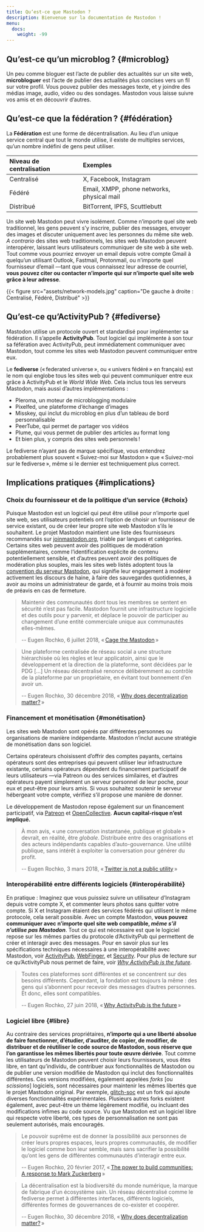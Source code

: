 ```yaml
---
title: Qu’est-ce que Mastodon ?
description: Bienvenue sur la documentation de Mastodon !
menu:
  docs:
    weight: -99
---
```


## Qu’est-ce qu’un microblog ? {#microblog}

Un peu comme bloguer est l’acte de publier des actualités sur un site web, **microbloguer** est l’acte de publier des actualités plus concises vers un fil sur votre profil. Vous pouvez publier des messages texte, et y joindre des médias image, audio, video ou des sondages. Mastodon vous laisse suivre vos amis et en découvrir d’autres.

## Qu’est-ce que la fédération ? {#fédération}

La **Fédération** est une forme de décentralisation. Au lieu d’un unique service central que tout le monde utilise, il existe de multiples services, qu’un nombre indéfini de gens peut utiliser.

| Niveau de centralisation | Exemples |
| :--- | :--- |
| Centralisé | X, Facebook, Instagram |
| Fédéré | Email, XMPP, phone networks, physical mail |
| Distribué | BitTorrent, IPFS, Scuttlebutt |

Un site web Mastodon peut vivre isolément. Comme n’importe quel site web traditionnel, les gens peuvent s’y inscrire, publier des messages, envoyer des images et discuter uniquement avec les personnes du même site web. _A contrario_ des sites web traditionnels, les sites web Mastodon peuvent interopérer, laissant leurs utilisateurs communiquer de site web à site web. Tout comme vous pourriez envoyer un email depuis votre compte Gmail à quelqu’un utilisant Outlook, Fastmail, Protonmail, ou n’importe quel fournisseur d’email —tant que vous connaissez leur adresse de courriel, **vous pouvez citer ou contacter n’importe qui sur n’importe quel site web grâce à leur adresse**.

{{< figure src="assets/network-models.jpg" caption="De gauche à droite : Centralisé, Fédéré, Distribué" >}}

## Qu’est-ce qu’ActivityPub ? {#fediverse}

Mastodon utilise un protocole ouvert et standardisé pour implémenter sa fédération. Il s’appelle **ActivityPub**. Tout logiciel qui implémente à son tour sa féfération avec ActivityPub, peut immédiatement communiquer avec Mastodon, tout comme les sites web Mastodon peuvent communiquer entre eux.

Le **fediverse** (« federated universe », ou « univers fédéré » en français) est le nom qui englobe tous les sites web qui peuvent communiquer entre eux grâce à ActivityPub et le _World Wide Web_. Cela inclus tous les serveurs Mastodon, mais aussi d’autres implémentations :

- Pleroma, un moteur de microblogging modulaire
- Pixelfed, une plateforme d’échange d’images
- Misskey, qui inclut du microblog en plus d’un tableau de bord personnalisable
- PeerTube, qui permet de partager vos vidéos
- Plume, qui vous permet de publier des articles au format long
- Et bien plus, y compris des sites web personnels !

Le fediverse n’ayant pas de marque spécifique, vous entendrez probablement plus souvent « Suivez-moi sur Mastodon » que « Suivez-moi sur le fediverse », même si le dernier est techniquement plus correct.

## Implications pratiques {#implications}

### Choix du fournisseur et de la politique d’un service {#choix}

Puisque Mastodon est un logiciel qui peut être utilisé pour n’importe quel site web, ses utilisateurs potentiels ont l’option de choisir un fournisseur de service existant, ou de créer leur propre site web Mastodon s’ils le souhaitent. Le projet Mastodon maintient une liste des fournisseurs recommandés sur [joinmastodon.org](https://joinmastodon.org/fr), triable par langues et catégories. Certains sites web peuvent avoir des politiques de modération supplémentaires, comme l’identification explicite de contenu potentiellement sensible, et d’autres peuvent avoir des politiques de modération plus souples, mais les sites web listés adoptent tous la [convention du serveur Mastodon](https://joinmastodon.org/fr/covenant), qui signifie leur engagement à modérer activement les discours de haine, à faire des sauvegardes quotidiennes, à avoir au moins un administrateur de garde, et à fournir au moins trois mois de préavis en cas de fermeture.

> Maintenir des communautés dont tous les membres se sentent en sécurité n’est pas facile. Mastodon fournit une infrastructure logicielle et des outils pour y parvenir, et déplace le pouvoir de participer au changement d’une entité commerciale unique aux communautés elles-mêmes.
>
> -- Eugen Rochko, 6 juillet 2018, « [Cage the Mastodon](https://blog.joinmastodon.org/2018/07/cage-the-mastodon/) »

> Une plateforme centralisée de réseau social a une structure hiérarchisée où les règles et leur applicatoin, ainsi que le développement et la direction de la plateforme, sont décidées par le PDG […] Un réseau décentralisé renonce délibéremment au contrôle de la plateforme par un propriétaire, en évitant tout bonnement d’en avoir un.
>
> -- Eugen Rochko, 30 décembre 2018, « [Why does decentralization matter?](https://blog.joinmastodon.org/2018/12/why-does-decentralization-matter/) »

### Financement et monétisation {#monétisation}

Les sites web Mastodon sont opérés par différentes personnes ou organisations de manière indépendante. Mastodon n’inclut aucune stratégie de monétisation dans son logiciel.

Certains opérateurs choisissent d’offrir des comptes payants, certains opérateurs sont des entreprises qui peuvent utiliser leur infrastructure existante, certains opérateurs dépendent du financement participatif de leurs utilisateurs —via Patreon ou des services similaires, et d’autres opérateurs payent simplement un serveur personnel de leur poche, pour eux et peut-être pour leurs amis. Si vous souhaitez soutenir le serveur hébergeant votre compte, vérifiez s’il propose une manière de donner.

Le développement de Mastodon repose également sur un financement participatif, via [Patreon](https://patreon.com/mastodon) et [OpenCollective](https://opencollective.com/mastodon). **Aucun capital-risque n’est impliqué.**

> À mon avis, « une conversation instantanée, publique et globale » devrait, en réalité, être _globale_. Distribuée entre des oragnisations et des acteurs indépendants capables d’auto-gouvernance. Une utilité publique, sans intérêt à exploiter la conversation pour générer du profit.
>
> -- Eugen Rochko, 3 mars 2018, « [Twitter is not a public utility](https://blog.joinmastodon.org/2018/03/twitter-is-not-a-public-utility/) »

### Interopérabilité entre différents logiciels {#interopérabilité}

En pratique : Imaginez que vous puissiez suivre un utilisateur d’Instagram depuis votre compte X, et commenter leurs photos sans quitter votre compte. Si X et Instagram étaient des services fédérés qui utilisent le même protocole, cela serait possible. Avec un compte Mastodon, **vous pouvez communiquer avec n’importe quel site web compatible, _même s’il n’utilise pas Mastodon_**. Tout ce qui est nécessaire est que le logiciel repose sur les mêmes parties du protocole d’ActivityPub qui permettent de créer et interagir avec des messages. Pour en savoir plus sur les spécifications techniques nécessaires à une interopérabilité avec Mastodon, voir [ActivityPub](spec/activitypub), [WebFinger](spec/webfinger), et [Security](spec/security). Pour plus de lecture sur ce qu’ActivityPub nous permet de faire, voir _[Why ActivityPub is the future](https://blog.joinmastodon.org/2018/06/why-activitypub-is-the-future/)_.

> Toutes ces plateformes sont différentes et se concentrent sur des besoins différents. Cependant, la fondation est toujours la même : des gens qui s’abonnent pour recevoir des messages d’autres personnes. Et donc, elles sont compatibles.
>
> -- Eugen Rochko, 27 juin 2018, « [Why ActivityPub is the future](https://blog.joinmastodon.org/2018/06/why-activitypub-is-the-future/) »

### Logiciel libre {#libre}

Au contraire des services propriétaires, **n’importe qui a une liberté absolue de faire fonctionner, d’étudier, d’auditer, de copier, de modifier, de distribuer et de réutiliser le code source de Mastodon, sous réserve que l’on garantisse les mêmes libertés pour toute œuvre dérivée**. Tout comme les utilisateurs de Mastodon peuvent choisir leurs fournisseurs, vous êtes libre, en tant qu’individu, de contribuer aux fonctionnalités de Mastodon ou de publier une version modifiée de Mastodon qui inclut des fonctionnalités différentes. Ces versions modifiées, également appelées _forks_ [ou _scissions_] logiciels, sont nécessaires pour maintenir les mêmes libertés que le projet Mastodon original. Par exemple, [glitch-soc](https://glitch-soc.github.io/docs/) est un fork qui ajoute diverses fonctionnalités expérimentales. Plusieurs autres forks existent également, avec peut-être un thème légèrement modifié, ou incluant des modifications infimes au code source. Vu que Mastodon est un logiciel libre qui respecte votre liberté, ces types de personnalisation ne sont pas seulement autorisés, mais encouragés.

> Le pouvoir suprême est de donner la possibilité aux personnes de créer leurs propres espaces, leurs propres communautés, de modifier le logiciel comme bon leur semble, mais sans sacrifier la possibilité qu’ont les gens de différentes communautés d’interagir entre eux.
>
> -- Eugen Rochko, 20 février 2017, « [The power to build communities: A response to Mark Zuckerberg](https://blog.joinmastodon.org/2017/02/the-power-to-build-communities/) »

> La décentralisation est la biodiversité du monde numérique, la marque de fabrique d’un écosystème sain. Un réseau décentralisé comme le fediverse permet à différentes interfaces, différents logiciels, différentes formes de gouvernances de co-exister et coopérer.
>
> -- Eugen Rochko, 30 décembre 2018, « [Why does decentralization matter?](https://blog.joinmastodon.org/2018/12/why-does-decentralization-matter/) »

<!-- TODO: Translate those pages before linking to them.

## Choisissez votre chemin {#étape-suivante}

Apprenez comment utiliser Mastodon :

{{< page-ref page="user/signup" >}}

Apprenez comment installer Mastodon :

{{< page-ref page="admin/prerequisites" >}}

Apprenez comment développer une application pour Mastodon :

{{< page-ref page="client/intro" >}}

Découvrez le backend de Mastodon et comment contribuer :

{{< page-ref page="dev/overview" >}}

-->
